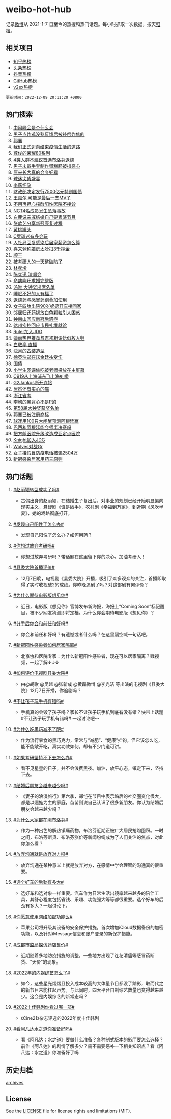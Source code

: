 # weibo-hot-hub

记录[微博](https://www.weibo.com)从 2021-1-7 日至今的热搜和热门话题。每小时抓取一次数据，按天[归档](archives)。

## 相关项目

- [知乎热榜](https://github.com/lonnyzhang423/zhihu-hot-hub)
- [头条热榜](https://github.com/lonnyzhang423/toutiao-hot-hub)
- [抖音热榜](https://github.com/lonnyzhang423/douyin-hot-hub)
- [GitHub热榜](https://github.com/lonnyzhang423/github-hot-hub)
- [v2ex热榜](https://github.com/lonnyzhang423/v2ex-hot-hub)


`更新时间：2022-12-09 20:11:20 +0800`

## 热门搜索

1. [中阿峰会是个什么会](https://m.weibo.cn/search?containerid=100103type%3D1%26t%3D10%26q%3D%23%E4%B8%AD%E9%98%BF%E5%B3%B0%E4%BC%9A%E6%98%AF%E4%B8%AA%E4%BB%80%E4%B9%88%E4%BC%9A%23&stream_entry_id=51&isnewpage=1&extparam=seat%3D1%26cate%3D10103%26filter_type%3Drealtimehot%26dgr%3D0%26c_type%3D51%26pos%3D0%26display_time%3D1670587879%26pre_seqid%3D1670587879464029170231&luicode=10000011&lfid=106003type%253D25%2526t%253D3%2526disable_hot%253D1%2526filter_type%253Drealtimehot)
1. [男子点炸鸡没熟反馈后被补偿炸焦的](https://m.weibo.cn/search?containerid=100103type%3D1%26t%3D10%26q%3D%23%E7%94%B7%E5%AD%90%E7%82%B9%E7%82%B8%E9%B8%A1%E6%B2%A1%E7%86%9F%E5%8F%8D%E9%A6%88%E5%90%8E%E8%A2%AB%E8%A1%A5%E5%81%BF%E7%82%B8%E7%84%A6%E7%9A%84%23&stream_entry_id=31&isnewpage=1&extparam=seat%3D1%26realpos%3D1%26flag%3D2%26c_type%3D31%26pos%3D0%26lcate%3D5001%26cate%3D5001%26filter_type%3Drealtimehot%26dgr%3D0%26q%3D%2523%25E7%2594%25B7%25E5%25AD%2590%25E7%2582%25B9%25E7%2582%25B8%25E9%25B8%25A1%25E6%25B2%25A1%25E7%2586%259F%25E5%258F%258D%25E9%25A6%2588%25E5%2590%258E%25E8%25A2%25AB%25E8%25A1%25A5%25E5%2581%25BF%25E7%2582%25B8%25E7%2584%25A6%25E7%259A%2584%2523%26band_rank%3D1%26display_time%3D1670587879%26pre_seqid%3D1670587879464029170231&luicode=10000011&lfid=106003type%253D25%2526t%253D3%2526disable_hot%253D1%2526filter_type%253Drealtimehot)
1. [郭襄](https://m.weibo.cn/search?containerid=100103type%3D1%26t%3D10%26q%3D%E9%83%AD%E8%A5%84&stream_entry_id=31&isnewpage=1&extparam=seat%3D1%26realpos%3D2%26flag%3D16%26c_type%3D31%26pos%3D1%26lcate%3D5001%26cate%3D5001%26filter_type%3Drealtimehot%26dgr%3D0%26q%3D%25E9%2583%25AD%25E8%25A5%2584%26band_rank%3D2%26display_time%3D1670587879%26pre_seqid%3D1670587879464029170231&luicode=10000011&lfid=106003type%253D25%2526t%253D3%2526disable_hot%253D1%2526filter_type%253Drealtimehot)
1. [我们正式迈向结束疫情生活的道路](https://m.weibo.cn/search?containerid=100103type%3D1%26t%3D10%26q%3D%23%E6%88%91%E4%BB%AC%E6%AD%A3%E5%BC%8F%E8%BF%88%E5%90%91%E7%BB%93%E6%9D%9F%E7%96%AB%E6%83%85%E7%94%9F%E6%B4%BB%E7%9A%84%E9%81%93%E8%B7%AF%23&stream_entry_id=31&isnewpage=1&extparam=seat%3D1%26realpos%3D3%26flag%3D16%26c_type%3D31%26pos%3D2%26lcate%3D5001%26cate%3D5001%26filter_type%3Drealtimehot%26dgr%3D0%26q%3D%2523%25E6%2588%2591%25E4%25BB%25AC%25E6%25AD%25A3%25E5%25BC%258F%25E8%25BF%2588%25E5%2590%2591%25E7%25BB%2593%25E6%259D%259F%25E7%2596%25AB%25E6%2583%2585%25E7%2594%259F%25E6%25B4%25BB%25E7%259A%2584%25E9%2581%2593%25E8%25B7%25AF%2523%26band_rank%3D3%26display_time%3D1670587879%26pre_seqid%3D1670587879464029170231&luicode=10000011&lfid=106003type%253D25%2526t%253D3%2526disable_hot%253D1%2526filter_type%253Drealtimehot)
1. [龚俊的荣耀80系列](https://m.weibo.cn/search?containerid=100103type%3D1%26t%3D10%26q%3D%23%E9%BE%9A%E4%BF%8A%E7%9A%84%E8%8D%A3%E8%80%8080%E7%B3%BB%E5%88%97%23&stream_entry_id=31&isnewpage=1&extparam=seat%3D1%26lcate%3D5001%26c_type%3D31%26pos%3D3%26topic_ad%3D1%26cate%3D5001%26filter_type%3Drealtimehot%26dgr%3D0%26q%3D%2523%25E9%25BE%259A%25E4%25BF%258A%25E7%259A%2584%25E8%258D%25A3%25E8%2580%258080%25E7%25B3%25BB%25E5%2588%2597%2523%26band_rank%3D4%26adid%3D174497%26display_time%3D1670587879%26pre_seqid%3D1670587879464029170231&luicode=10000011&lfid=106003type%253D25%2526t%253D3%2526disable_hot%253D1%2526filter_type%253Drealtimehot)
1. [4类人群不建议首选布洛芬退烧](https://m.weibo.cn/search?containerid=100103type%3D1%26t%3D10%26q%3D%234%E7%B1%BB%E4%BA%BA%E7%BE%A4%E4%B8%8D%E5%BB%BA%E8%AE%AE%E9%A6%96%E9%80%89%E5%B8%83%E6%B4%9B%E8%8A%AC%E9%80%80%E7%83%A7%23&stream_entry_id=31&isnewpage=1&extparam=seat%3D1%26realpos%3D4%26flag%3D0%26c_type%3D31%26pos%3D4%26lcate%3D5001%26cate%3D5001%26filter_type%3Drealtimehot%26dgr%3D0%26q%3D%25234%25E7%25B1%25BB%25E4%25BA%25BA%25E7%25BE%25A4%25E4%25B8%258D%25E5%25BB%25BA%25E8%25AE%25AE%25E9%25A6%2596%25E9%2580%2589%25E5%25B8%2583%25E6%25B4%259B%25E8%258A%25AC%25E9%2580%2580%25E7%2583%25A7%2523%26band_rank%3D4%26display_time%3D1670587879%26pre_seqid%3D1670587879464029170231&luicode=10000011&lfid=106003type%253D25%2526t%253D3%2526disable_hot%253D1%2526filter_type%253Drealtimehot)
1. [男子未戴手套制作蛋糕胚被指恶心](https://m.weibo.cn/search?containerid=100103type%3D1%26t%3D10%26q%3D%23%E7%94%B7%E5%AD%90%E6%9C%AA%E6%88%B4%E6%89%8B%E5%A5%97%E5%88%B6%E4%BD%9C%E8%9B%8B%E7%B3%95%E8%83%9A%E8%A2%AB%E6%8C%87%E6%81%B6%E5%BF%83%23&stream_entry_id=31&isnewpage=1&extparam=seat%3D1%26realpos%3D5%26flag%3D1%26c_type%3D31%26pos%3D5%26lcate%3D5001%26cate%3D5001%26filter_type%3Drealtimehot%26dgr%3D0%26q%3D%2523%25E7%2594%25B7%25E5%25AD%2590%25E6%259C%25AA%25E6%2588%25B4%25E6%2589%258B%25E5%25A5%2597%25E5%2588%25B6%25E4%25BD%259C%25E8%259B%258B%25E7%25B3%2595%25E8%2583%259A%25E8%25A2%25AB%25E6%258C%2587%25E6%2581%25B6%25E5%25BF%2583%2523%26band_rank%3D5%26display_time%3D1670587879%26pre_seqid%3D1670587879464029170231&luicode=10000011&lfid=106003type%253D25%2526t%253D3%2526disable_hot%253D1%2526filter_type%253Drealtimehot)
1. [原来长大真的会变好看](https://m.weibo.cn/search?containerid=100103type%3D1%26t%3D10%26q%3D%23%E5%8E%9F%E6%9D%A5%E9%95%BF%E5%A4%A7%E7%9C%9F%E7%9A%84%E4%BC%9A%E5%8F%98%E5%A5%BD%E7%9C%8B%23&stream_entry_id=31&isnewpage=1&extparam=seat%3D1%26realpos%3D6%26flag%3D0%26c_type%3D31%26pos%3D6%26lcate%3D5001%26cate%3D5001%26filter_type%3Drealtimehot%26dgr%3D0%26q%3D%2523%25E5%258E%259F%25E6%259D%25A5%25E9%2595%25BF%25E5%25A4%25A7%25E7%259C%259F%25E7%259A%2584%25E4%25BC%259A%25E5%258F%2598%25E5%25A5%25BD%25E7%259C%258B%2523%26band_rank%3D6%26display_time%3D1670587879%26pre_seqid%3D1670587879464029170231&luicode=10000011&lfid=106003type%253D25%2526t%253D3%2526disable_hot%253D1%2526filter_type%253Drealtimehot)
1. [球迷尖货盛宴](https://m.weibo.cn/search?containerid=100103type%3D1%26t%3D10%26q%3D%23%E7%90%83%E8%BF%B7%E5%B0%96%E8%B4%A7%E7%9B%9B%E5%AE%B4%23&stream_entry_id=31&isnewpage=1&extparam=seat%3D1%26c_type%3D31%26pos%3D7%26lcate%3D5001%26cate%3D5001%26filter_type%3Drealtimehot%26dgr%3D0%26q%3D%2523%25E7%2590%2583%25E8%25BF%25B7%25E5%25B0%2596%25E8%25B4%25A7%25E7%259B%259B%25E5%25AE%25B4%2523%26band_rank%3D7%26adid%3D174170%26display_time%3D1670587879%26pre_seqid%3D1670587879464029170231&luicode=10000011&lfid=106003type%253D25%2526t%253D3%2526disable_hot%253D1%2526filter_type%253Drealtimehot)
1. [李薇怀孕](https://m.weibo.cn/search?containerid=100103type%3D1%26t%3D10%26q%3D%23%E6%9D%8E%E8%96%87%E6%80%80%E5%AD%95%23&stream_entry_id=31&isnewpage=1&extparam=seat%3D1%26realpos%3D7%26flag%3D2%26c_type%3D31%26pos%3D8%26lcate%3D5001%26cate%3D5001%26filter_type%3Drealtimehot%26dgr%3D0%26q%3D%2523%25E6%259D%258E%25E8%2596%2587%25E6%2580%2580%25E5%25AD%2595%2523%26band_rank%3D7%26display_time%3D1670587879%26pre_seqid%3D1670587879464029170231&luicode=10000011&lfid=106003type%253D25%2526t%253D3%2526disable_hot%253D1%2526filter_type%253Drealtimehot)
1. [财政部决定发行7500亿元特别国债](https://m.weibo.cn/search?containerid=100103type%3D1%26t%3D10%26q%3D%23%E8%B4%A2%E6%94%BF%E9%83%A8%E5%86%B3%E5%AE%9A%E5%8F%91%E8%A1%8C7500%E4%BA%BF%E5%85%83%E7%89%B9%E5%88%AB%E5%9B%BD%E5%80%BA%23&stream_entry_id=31&isnewpage=1&extparam=seat%3D1%26realpos%3D8%26flag%3D1%26c_type%3D31%26pos%3D9%26lcate%3D5001%26cate%3D5001%26filter_type%3Drealtimehot%26dgr%3D0%26q%3D%2523%25E8%25B4%25A2%25E6%2594%25BF%25E9%2583%25A8%25E5%2586%25B3%25E5%25AE%259A%25E5%258F%2591%25E8%25A1%258C7500%25E4%25BA%25BF%25E5%2585%2583%25E7%2589%25B9%25E5%2588%25AB%25E5%259B%25BD%25E5%2580%25BA%2523%26band_rank%3D8%26display_time%3D1670587879%26pre_seqid%3D1670587879464029170231&luicode=10000011&lfid=106003type%253D25%2526t%253D3%2526disable_hot%253D1%2526filter_type%253Drealtimehot)
1. [王嘉尔 可能是最后一支MV了](https://m.weibo.cn/search?containerid=100103type%3D1%26t%3D10%26q%3D%E7%8E%8B%E5%98%89%E5%B0%94+%E5%8F%AF%E8%83%BD%E6%98%AF%E6%9C%80%E5%90%8E%E4%B8%80%E6%94%AFMV%E4%BA%86&stream_entry_id=31&isnewpage=1&extparam=seat%3D1%26realpos%3D9%26flag%3D1%26c_type%3D31%26pos%3D10%26lcate%3D5001%26cate%3D5001%26filter_type%3Drealtimehot%26dgr%3D0%26q%3D%25E7%258E%258B%25E5%2598%2589%25E5%25B0%2594%2520%25E5%258F%25AF%25E8%2583%25BD%25E6%2598%25AF%25E6%259C%2580%25E5%2590%258E%25E4%25B8%2580%25E6%2594%25AFMV%25E4%25BA%2586%26band_rank%3D9%26display_time%3D1670587879%26pre_seqid%3D1670587879464029170231&luicode=10000011&lfid=106003type%253D25%2526t%253D3%2526disable_hot%253D1%2526filter_type%253Drealtimehot)
1. [不用再担心核酸阳性医院不接诊](https://m.weibo.cn/search?containerid=100103type%3D1%26t%3D10%26q%3D%23%E4%B8%8D%E7%94%A8%E5%86%8D%E6%8B%85%E5%BF%83%E6%A0%B8%E9%85%B8%E9%98%B3%E6%80%A7%E5%8C%BB%E9%99%A2%E4%B8%8D%E6%8E%A5%E8%AF%8A%23&stream_entry_id=31&isnewpage=1&extparam=seat%3D1%26realpos%3D10%26flag%3D0%26c_type%3D31%26pos%3D11%26lcate%3D5001%26cate%3D5001%26filter_type%3Drealtimehot%26dgr%3D0%26q%3D%2523%25E4%25B8%258D%25E7%2594%25A8%25E5%2586%258D%25E6%258B%2585%25E5%25BF%2583%25E6%25A0%25B8%25E9%2585%25B8%25E9%2598%25B3%25E6%2580%25A7%25E5%258C%25BB%25E9%2599%25A2%25E4%25B8%258D%25E6%258E%25A5%25E8%25AF%258A%2523%26band_rank%3D10%26display_time%3D1670587879%26pre_seqid%3D1670587879464029170231&luicode=10000011&lfid=106003type%253D25%2526t%253D3%2526disable_hot%253D1%2526filter_type%253Drealtimehot)
1. [NCT4名成员发生坠落事故](https://m.weibo.cn/search?containerid=100103type%3D1%26t%3D10%26q%3D%23NCT4%E5%90%8D%E6%88%90%E5%91%98%E5%8F%91%E7%94%9F%E5%9D%A0%E8%90%BD%E4%BA%8B%E6%95%85%23&stream_entry_id=31&isnewpage=1&extparam=seat%3D1%26realpos%3D11%26flag%3D1%26c_type%3D31%26pos%3D12%26lcate%3D5001%26cate%3D5001%26filter_type%3Drealtimehot%26dgr%3D0%26q%3D%2523NCT4%25E5%2590%258D%25E6%2588%2590%25E5%2591%2598%25E5%258F%2591%25E7%2594%259F%25E5%259D%25A0%25E8%2590%25BD%25E4%25BA%258B%25E6%2595%2585%2523%26band_rank%3D11%26display_time%3D1670587879%26pre_seqid%3D1670587879464029170231&luicode=10000011&lfid=106003type%253D25%2526t%253D3%2526disable_hot%253D1%2526filter_type%253Drealtimehot)
1. [白鹿说亲戚结婚自己要表演节目](https://m.weibo.cn/search?containerid=100103type%3D1%26t%3D10%26q%3D%23%E7%99%BD%E9%B9%BF%E8%AF%B4%E4%BA%B2%E6%88%9A%E7%BB%93%E5%A9%9A%E8%87%AA%E5%B7%B1%E8%A6%81%E8%A1%A8%E6%BC%94%E8%8A%82%E7%9B%AE%23&stream_entry_id=31&isnewpage=1&extparam=seat%3D1%26realpos%3D12%26flag%3D1%26c_type%3D31%26pos%3D13%26lcate%3D5001%26cate%3D5001%26filter_type%3Drealtimehot%26dgr%3D0%26q%3D%2523%25E7%2599%25BD%25E9%25B9%25BF%25E8%25AF%25B4%25E4%25BA%25B2%25E6%2588%259A%25E7%25BB%2593%25E5%25A9%259A%25E8%2587%25AA%25E5%25B7%25B1%25E8%25A6%2581%25E8%25A1%25A8%25E6%25BC%2594%25E8%258A%2582%25E7%259B%25AE%2523%26band_rank%3D12%26display_time%3D1670587879%26pre_seqid%3D1670587879464029170231&luicode=10000011&lfid=106003type%253D25%2526t%253D3%2526disable_hot%253D1%2526filter_type%253Drealtimehot)
1. [张歆艺分享新冠康复过程](https://m.weibo.cn/search?containerid=100103type%3D1%26t%3D10%26q%3D%23%E5%BC%A0%E6%AD%86%E8%89%BA%E5%88%86%E4%BA%AB%E6%96%B0%E5%86%A0%E5%BA%B7%E5%A4%8D%E8%BF%87%E7%A8%8B%23&stream_entry_id=31&isnewpage=1&extparam=seat%3D1%26realpos%3D13%26flag%3D2%26c_type%3D31%26pos%3D14%26lcate%3D5001%26cate%3D5001%26filter_type%3Drealtimehot%26dgr%3D0%26q%3D%2523%25E5%25BC%25A0%25E6%25AD%2586%25E8%2589%25BA%25E5%2588%2586%25E4%25BA%25AB%25E6%2596%25B0%25E5%2586%25A0%25E5%25BA%25B7%25E5%25A4%258D%25E8%25BF%2587%25E7%25A8%258B%2523%26band_rank%3D13%26display_time%3D1670587879%26pre_seqid%3D1670587879464029170231&luicode=10000011&lfid=106003type%253D25%2526t%253D3%2526disable_hot%253D1%2526filter_type%253Drealtimehot)
1. [黄桃罐头](https://m.weibo.cn/search?containerid=100103type%3D1%26t%3D10%26q%3D%23%E9%BB%84%E6%A1%83%E7%BD%90%E5%A4%B4%23&stream_entry_id=31&isnewpage=1&extparam=seat%3D1%26realpos%3D14%26flag%3D0%26c_type%3D31%26pos%3D15%26lcate%3D5001%26cate%3D5001%26filter_type%3Drealtimehot%26dgr%3D0%26q%3D%2523%25E9%25BB%2584%25E6%25A1%2583%25E7%25BD%2590%25E5%25A4%25B4%2523%26band_rank%3D14%26display_time%3D1670587879%26pre_seqid%3D1670587879464029170231&luicode=10000011&lfid=106003type%253D25%2526t%253D3%2526disable_hot%253D1%2526filter_type%253Drealtimehot)
1. [C罗球迷有多会玩](https://m.weibo.cn/search?containerid=100103type%3D1%26t%3D10%26q%3D%23C%E7%BD%97%E7%90%83%E8%BF%B7%E6%9C%89%E5%A4%9A%E4%BC%9A%E7%8E%A9%23&stream_entry_id=31&isnewpage=1&extparam=seat%3D1%26realpos%3D15%26flag%3D0%26c_type%3D31%26pos%3D16%26lcate%3D5001%26cate%3D5001%26filter_type%3Drealtimehot%26dgr%3D0%26q%3D%2523C%25E7%25BD%2597%25E7%2590%2583%25E8%25BF%25B7%25E6%259C%2589%25E5%25A4%259A%25E4%25BC%259A%25E7%258E%25A9%2523%26band_rank%3D15%26adid%3D174649%26display_time%3D1670587879%26pre_seqid%3D1670587879464029170231&luicode=10000011&lfid=106003type%253D25%2526t%253D3%2526disable_hot%253D1%2526filter_type%253Drealtimehot)
1. [人社局回复感染后居家薪资怎么算](https://m.weibo.cn/search?containerid=100103type%3D1%26t%3D10%26q%3D%23%E4%BA%BA%E7%A4%BE%E5%B1%80%E5%9B%9E%E5%A4%8D%E6%84%9F%E6%9F%93%E5%90%8E%E5%B1%85%E5%AE%B6%E8%96%AA%E8%B5%84%E6%80%8E%E4%B9%88%E7%AE%97%23&stream_entry_id=31&isnewpage=1&extparam=seat%3D1%26realpos%3D16%26flag%3D2%26c_type%3D31%26pos%3D17%26lcate%3D5001%26cate%3D5001%26filter_type%3Drealtimehot%26dgr%3D0%26q%3D%2523%25E4%25BA%25BA%25E7%25A4%25BE%25E5%25B1%2580%25E5%259B%259E%25E5%25A4%258D%25E6%2584%259F%25E6%259F%2593%25E5%2590%258E%25E5%25B1%2585%25E5%25AE%25B6%25E8%2596%25AA%25E8%25B5%2584%25E6%2580%258E%25E4%25B9%2588%25E7%25AE%2597%2523%26band_rank%3D16%26display_time%3D1670587879%26pre_seqid%3D1670587879464029170231&luicode=10000011&lfid=106003type%253D25%2526t%253D3%2526disable_hot%253D1%2526filter_type%253Drealtimehot)
1. [喜来登称婚房太吵扣3千押金](https://m.weibo.cn/search?containerid=100103type%3D1%26t%3D10%26q%3D%23%E5%96%9C%E6%9D%A5%E7%99%BB%E7%A7%B0%E5%A9%9A%E6%88%BF%E5%A4%AA%E5%90%B5%E6%89%A33%E5%8D%83%E6%8A%BC%E9%87%91%23&stream_entry_id=31&isnewpage=1&extparam=seat%3D1%26realpos%3D17%26flag%3D0%26c_type%3D31%26pos%3D18%26lcate%3D5001%26cate%3D5001%26filter_type%3Drealtimehot%26dgr%3D0%26q%3D%2523%25E5%2596%259C%25E6%259D%25A5%25E7%2599%25BB%25E7%25A7%25B0%25E5%25A9%259A%25E6%2588%25BF%25E5%25A4%25AA%25E5%2590%25B5%25E6%2589%25A33%25E5%258D%2583%25E6%258A%25BC%25E9%2587%2591%2523%26band_rank%3D17%26display_time%3D1670587879%26pre_seqid%3D1670587879464029170231&luicode=10000011&lfid=106003type%253D25%2526t%253D3%2526disable_hot%253D1%2526filter_type%253Drealtimehot)
1. [顺丰](https://m.weibo.cn/search?containerid=100103type%3D1%26t%3D10%26q%3D%E9%A1%BA%E4%B8%B0&stream_entry_id=31&isnewpage=1&extparam=seat%3D1%26realpos%3D18%26flag%3D2%26c_type%3D31%26pos%3D19%26lcate%3D5001%26cate%3D5001%26filter_type%3Drealtimehot%26dgr%3D0%26q%3D%25E9%25A1%25BA%25E4%25B8%25B0%26band_rank%3D18%26display_time%3D1670587879%26pre_seqid%3D1670587879464029170231&luicode=10000011&lfid=106003type%253D25%2526t%253D3%2526disable_hot%253D1%2526filter_type%253Drealtimehot)
1. [被考研人的一天整破防了](https://m.weibo.cn/search?containerid=100103type%3D1%26t%3D10%26q%3D%23%E8%A2%AB%E8%80%83%E7%A0%94%E4%BA%BA%E7%9A%84%E4%B8%80%E5%A4%A9%E6%95%B4%E7%A0%B4%E9%98%B2%E4%BA%86%23&stream_entry_id=31&isnewpage=1&extparam=seat%3D1%26realpos%3D19%26flag%3D0%26c_type%3D31%26pos%3D20%26lcate%3D5001%26cate%3D5001%26filter_type%3Drealtimehot%26dgr%3D0%26q%3D%2523%25E8%25A2%25AB%25E8%2580%2583%25E7%25A0%2594%25E4%25BA%25BA%25E7%259A%2584%25E4%25B8%2580%25E5%25A4%25A9%25E6%2595%25B4%25E7%25A0%25B4%25E9%2598%25B2%25E4%25BA%2586%2523%26band_rank%3D19%26display_time%3D1670587879%26pre_seqid%3D1670587879464029170231&luicode=10000011&lfid=106003type%253D25%2526t%253D3%2526disable_hot%253D1%2526filter_type%253Drealtimehot)
1. [林孝埈](https://m.weibo.cn/search?containerid=100103type%3D1%26t%3D10%26q%3D%E6%9E%97%E5%AD%9D%E5%9F%88&stream_entry_id=31&isnewpage=1&extparam=seat%3D1%26realpos%3D20%26flag%3D0%26c_type%3D31%26pos%3D21%26lcate%3D5001%26cate%3D5001%26filter_type%3Drealtimehot%26dgr%3D0%26q%3D%25E6%259E%2597%25E5%25AD%259D%25E5%259F%2588%26band_rank%3D20%26display_time%3D1670587879%26pre_seqid%3D1670587879464029170231&luicode=10000011&lfid=106003type%253D25%2526t%253D3%2526disable_hot%253D1%2526filter_type%253Drealtimehot)
1. [陈奕迅 演唱会](https://m.weibo.cn/search?containerid=100103type%3D1%26t%3D10%26q%3D%E9%99%88%E5%A5%95%E8%BF%85+%E6%BC%94%E5%94%B1%E4%BC%9A&stream_entry_id=31&isnewpage=1&extparam=seat%3D1%26realpos%3D21%26flag%3D1%26c_type%3D31%26pos%3D22%26lcate%3D5001%26cate%3D5001%26filter_type%3Drealtimehot%26dgr%3D0%26q%3D%25E9%2599%2588%25E5%25A5%2595%25E8%25BF%2585%2520%25E6%25BC%2594%25E5%2594%25B1%25E4%25BC%259A%26band_rank%3D21%26display_time%3D1670587879%26pre_seqid%3D1670587879464029170231&luicode=10000011&lfid=106003type%253D25%2526t%253D3%2526disable_hot%253D1%2526filter_type%253Drealtimehot)
1. [命韵峋环求婚完整版](https://m.weibo.cn/search?containerid=100103type%3D1%26t%3D10%26q%3D%23%E5%91%BD%E9%9F%B5%E5%B3%8B%E7%8E%AF%E6%B1%82%E5%A9%9A%E5%AE%8C%E6%95%B4%E7%89%88%23&stream_entry_id=31&isnewpage=1&extparam=seat%3D1%26realpos%3D22%26flag%3D1%26c_type%3D31%26pos%3D23%26lcate%3D5001%26cate%3D5001%26filter_type%3Drealtimehot%26dgr%3D0%26q%3D%2523%25E5%2591%25BD%25E9%259F%25B5%25E5%25B3%258B%25E7%258E%25AF%25E6%25B1%2582%25E5%25A9%259A%25E5%25AE%258C%25E6%2595%25B4%25E7%2589%2588%2523%26band_rank%3D22%26display_time%3D1670587879%26pre_seqid%3D1670587879464029170231&luicode=10000011&lfid=106003type%253D25%2526t%253D3%2526disable_hot%253D1%2526filter_type%253Drealtimehot)
1. [汤唯 大钟奖出席名单](https://m.weibo.cn/search?containerid=100103type%3D1%26t%3D10%26q%3D%E6%B1%A4%E5%94%AF+%E5%A4%A7%E9%92%9F%E5%A5%96%E5%87%BA%E5%B8%AD%E5%90%8D%E5%8D%95&stream_entry_id=31&isnewpage=1&extparam=seat%3D1%26realpos%3D23%26flag%3D0%26c_type%3D31%26pos%3D24%26lcate%3D5001%26cate%3D5001%26filter_type%3Drealtimehot%26dgr%3D0%26q%3D%25E6%25B1%25A4%25E5%2594%25AF%2520%25E5%25A4%25A7%25E9%2592%259F%25E5%25A5%2596%25E5%2587%25BA%25E5%25B8%25AD%25E5%2590%258D%25E5%258D%2595%26band_rank%3D23%26display_time%3D1670587879%26pre_seqid%3D1670587879464029170231&luicode=10000011&lfid=106003type%253D25%2526t%253D3%2526disable_hot%253D1%2526filter_type%253Drealtimehot)
1. [睡眠不好的人有福了](https://m.weibo.cn/search?containerid=100103type%3D1%26t%3D10%26q%3D%23%E7%9D%A1%E7%9C%A0%E4%B8%8D%E5%A5%BD%E7%9A%84%E4%BA%BA%E6%9C%89%E7%A6%8F%E4%BA%86%23&stream_entry_id=31&isnewpage=1&extparam=seat%3D1%26realpos%3D24%26flag%3D0%26c_type%3D31%26pos%3D25%26lcate%3D5001%26cate%3D5001%26filter_type%3Drealtimehot%26dgr%3D0%26q%3D%2523%25E7%259D%25A1%25E7%259C%25A0%25E4%25B8%258D%25E5%25A5%25BD%25E7%259A%2584%25E4%25BA%25BA%25E6%259C%2589%25E7%25A6%258F%25E4%25BA%2586%2523%26band_rank%3D24%26display_time%3D1670587879%26pre_seqid%3D1670587879464029170231&luicode=10000011&lfid=106003type%253D25%2526t%253D3%2526disable_hot%253D1%2526filter_type%253Drealtimehot)
1. [退烧药与感冒药别叠加使用](https://m.weibo.cn/search?containerid=100103type%3D1%26t%3D10%26q%3D%23%E9%80%80%E7%83%A7%E8%8D%AF%E4%B8%8E%E6%84%9F%E5%86%92%E8%8D%AF%E5%88%AB%E5%8F%A0%E5%8A%A0%E4%BD%BF%E7%94%A8%23&stream_entry_id=31&isnewpage=1&extparam=seat%3D1%26realpos%3D25%26flag%3D1%26c_type%3D31%26pos%3D26%26lcate%3D5001%26cate%3D5001%26filter_type%3Drealtimehot%26dgr%3D0%26q%3D%2523%25E9%2580%2580%25E7%2583%25A7%25E8%258D%25AF%25E4%25B8%258E%25E6%2584%259F%25E5%2586%2592%25E8%258D%25AF%25E5%2588%25AB%25E5%258F%25A0%25E5%258A%25A0%25E4%25BD%25BF%25E7%2594%25A8%2523%26band_rank%3D25%26display_time%3D1670587879%26pre_seqid%3D1670587879464029170231&luicode=10000011&lfid=106003type%253D25%2526t%253D3%2526disable_hot%253D1%2526filter_type%253Drealtimehot)
1. [女子四胎出院90岁奶奶开车接回家](https://m.weibo.cn/search?containerid=100103type%3D1%26t%3D10%26q%3D%23%E5%A5%B3%E5%AD%90%E5%9B%9B%E8%83%8E%E5%87%BA%E9%99%A290%E5%B2%81%E5%A5%B6%E5%A5%B6%E5%BC%80%E8%BD%A6%E6%8E%A5%E5%9B%9E%E5%AE%B6%23&stream_entry_id=31&isnewpage=1&extparam=seat%3D1%26realpos%3D26%26flag%3D0%26c_type%3D31%26pos%3D27%26lcate%3D5001%26cate%3D5001%26filter_type%3Drealtimehot%26dgr%3D0%26q%3D%2523%25E5%25A5%25B3%25E5%25AD%2590%25E5%259B%259B%25E8%2583%258E%25E5%2587%25BA%25E9%2599%25A290%25E5%25B2%2581%25E5%25A5%25B6%25E5%25A5%25B6%25E5%25BC%2580%25E8%25BD%25A6%25E6%258E%25A5%25E5%259B%259E%25E5%25AE%25B6%2523%26band_rank%3D26%26display_time%3D1670587879%26pre_seqid%3D1670587879464029170231&luicode=10000011&lfid=106003type%253D25%2526t%253D3%2526disable_hot%253D1%2526filter_type%253Drealtimehot)
1. [邻居归还药锅放白色颗粒引人困惑](https://m.weibo.cn/search?containerid=100103type%3D1%26t%3D10%26q%3D%23%E9%82%BB%E5%B1%85%E5%BD%92%E8%BF%98%E8%8D%AF%E9%94%85%E6%94%BE%E7%99%BD%E8%89%B2%E9%A2%97%E7%B2%92%E5%BC%95%E4%BA%BA%E5%9B%B0%E6%83%91%23&stream_entry_id=31&isnewpage=1&extparam=seat%3D1%26realpos%3D27%26flag%3D0%26c_type%3D31%26pos%3D28%26lcate%3D5001%26cate%3D5001%26filter_type%3Drealtimehot%26dgr%3D0%26q%3D%2523%25E9%2582%25BB%25E5%25B1%2585%25E5%25BD%2592%25E8%25BF%2598%25E8%258D%25AF%25E9%2594%2585%25E6%2594%25BE%25E7%2599%25BD%25E8%2589%25B2%25E9%25A2%2597%25E7%25B2%2592%25E5%25BC%2595%25E4%25BA%25BA%25E5%259B%25B0%25E6%2583%2591%2523%26band_rank%3D27%26display_time%3D1670587879%26pre_seqid%3D1670587879464029170231&luicode=10000011&lfid=106003type%253D25%2526t%253D3%2526disable_hot%253D1%2526filter_type%253Drealtimehot)
1. [钟南山回应新冠后遗症](https://m.weibo.cn/search?containerid=100103type%3D1%26t%3D10%26q%3D%23%E9%92%9F%E5%8D%97%E5%B1%B1%E5%9B%9E%E5%BA%94%E6%96%B0%E5%86%A0%E5%90%8E%E9%81%97%E7%97%87%23&stream_entry_id=31&isnewpage=1&extparam=seat%3D1%26realpos%3D28%26flag%3D0%26c_type%3D31%26pos%3D29%26lcate%3D5001%26cate%3D5001%26filter_type%3Drealtimehot%26dgr%3D0%26q%3D%2523%25E9%2592%259F%25E5%258D%2597%25E5%25B1%25B1%25E5%259B%259E%25E5%25BA%2594%25E6%2596%25B0%25E5%2586%25A0%25E5%2590%258E%25E9%2581%2597%25E7%2597%2587%2523%26band_rank%3D28%26display_time%3D1670587879%26pre_seqid%3D1670587879464029170231&luicode=10000011&lfid=106003type%253D25%2526t%253D3%2526disable_hot%253D1%2526filter_type%253Drealtimehot)
1. [达州疾控回应市民扎堆就诊](https://m.weibo.cn/search?containerid=100103type%3D1%26t%3D10%26q%3D%23%E8%BE%BE%E5%B7%9E%E7%96%BE%E6%8E%A7%E5%9B%9E%E5%BA%94%E5%B8%82%E6%B0%91%E6%89%8E%E5%A0%86%E5%B0%B1%E8%AF%8A%23&stream_entry_id=31&isnewpage=1&extparam=seat%3D1%26realpos%3D29%26flag%3D0%26c_type%3D31%26pos%3D30%26lcate%3D5001%26cate%3D5001%26filter_type%3Drealtimehot%26dgr%3D0%26q%3D%2523%25E8%25BE%25BE%25E5%25B7%259E%25E7%2596%25BE%25E6%258E%25A7%25E5%259B%259E%25E5%25BA%2594%25E5%25B8%2582%25E6%25B0%2591%25E6%2589%258E%25E5%25A0%2586%25E5%25B0%25B1%25E8%25AF%258A%2523%26band_rank%3D29%26display_time%3D1670587879%26pre_seqid%3D1670587879464029170231&luicode=10000011&lfid=106003type%253D25%2526t%253D3%2526disable_hot%253D1%2526filter_type%253Drealtimehot)
1. [Ruler加入JDG](https://m.weibo.cn/search?containerid=100103type%3D1%26t%3D10%26q%3D%23Ruler%E5%8A%A0%E5%85%A5JDG%23&stream_entry_id=31&isnewpage=1&extparam=seat%3D1%26realpos%3D30%26flag%3D0%26c_type%3D31%26pos%3D31%26lcate%3D5001%26cate%3D5001%26filter_type%3Drealtimehot%26dgr%3D0%26q%3D%2523Ruler%25E5%258A%25A0%25E5%2585%25A5JDG%2523%26band_rank%3D30%26display_time%3D1670587879%26pre_seqid%3D1670587879464029170231&luicode=10000011&lfid=106003type%253D25%2526t%253D3%2526disable_hot%253D1%2526filter_type%253Drealtimehot)
1. [迪丽热巴推荐与君初相识恰似故人归](https://m.weibo.cn/search?containerid=100103type%3D1%26t%3D10%26q%3D%23%E8%BF%AA%E4%B8%BD%E7%83%AD%E5%B7%B4%E6%8E%A8%E8%8D%90%E4%B8%8E%E5%90%9B%E5%88%9D%E7%9B%B8%E8%AF%86%E6%81%B0%E4%BC%BC%E6%95%85%E4%BA%BA%E5%BD%92%23&stream_entry_id=31&isnewpage=1&extparam=seat%3D1%26realpos%3D31%26flag%3D1%26c_type%3D31%26pos%3D32%26lcate%3D5001%26cate%3D5001%26filter_type%3Drealtimehot%26dgr%3D0%26q%3D%2523%25E8%25BF%25AA%25E4%25B8%25BD%25E7%2583%25AD%25E5%25B7%25B4%25E6%258E%25A8%25E8%258D%2590%25E4%25B8%258E%25E5%2590%259B%25E5%2588%259D%25E7%259B%25B8%25E8%25AF%2586%25E6%2581%25B0%25E4%25BC%25BC%25E6%2595%2585%25E4%25BA%25BA%25E5%25BD%2592%2523%26band_rank%3D31%26display_time%3D1670587879%26pre_seqid%3D1670587879464029170231&luicode=10000011&lfid=106003type%253D25%2526t%253D3%2526disable_hot%253D1%2526filter_type%253Drealtimehot)
1. [白敬亭 直播](https://m.weibo.cn/search?containerid=100103type%3D1%26t%3D10%26q%3D%E7%99%BD%E6%95%AC%E4%BA%AD+%E7%9B%B4%E6%92%AD&stream_entry_id=31&isnewpage=1&extparam=seat%3D1%26realpos%3D32%26flag%3D0%26c_type%3D31%26pos%3D33%26lcate%3D5001%26cate%3D5001%26filter_type%3Drealtimehot%26dgr%3D0%26q%3D%25E7%2599%25BD%25E6%2595%25AC%25E4%25BA%25AD%2520%25E7%259B%25B4%25E6%2592%25AD%26band_rank%3D32%26display_time%3D1670587879%26pre_seqid%3D1670587879464029170231&luicode=10000011&lfid=106003type%253D25%2526t%253D3%2526disable_hot%253D1%2526filter_type%253Drealtimehot)
1. [沈月的古装造型](https://m.weibo.cn/search?containerid=100103type%3D1%26t%3D10%26q%3D%23%E6%B2%88%E6%9C%88%E7%9A%84%E5%8F%A4%E8%A3%85%E9%80%A0%E5%9E%8B%23&stream_entry_id=31&isnewpage=1&extparam=seat%3D1%26realpos%3D33%26flag%3D0%26c_type%3D31%26pos%3D34%26lcate%3D5001%26cate%3D5001%26filter_type%3Drealtimehot%26dgr%3D0%26q%3D%2523%25E6%25B2%2588%25E6%259C%2588%25E7%259A%2584%25E5%258F%25A4%25E8%25A3%2585%25E9%2580%25A0%25E5%259E%258B%2523%26band_rank%3D33%26display_time%3D1670587879%26pre_seqid%3D1670587879464029170231&luicode=10000011&lfid=106003type%253D25%2526t%253D3%2526disable_hot%253D1%2526filter_type%253Drealtimehot)
1. [徐英浩郑在玹金廷祐受伤](https://m.weibo.cn/search?containerid=100103type%3D1%26t%3D10%26q%3D%23%E5%BE%90%E8%8B%B1%E6%B5%A9%E9%83%91%E5%9C%A8%E7%8E%B9%E9%87%91%E5%BB%B7%E7%A5%90%E5%8F%97%E4%BC%A4%23&stream_entry_id=31&isnewpage=1&extparam=seat%3D1%26realpos%3D34%26flag%3D1%26c_type%3D31%26pos%3D35%26lcate%3D5001%26cate%3D5001%26filter_type%3Drealtimehot%26dgr%3D0%26q%3D%2523%25E5%25BE%2590%25E8%258B%25B1%25E6%25B5%25A9%25E9%2583%2591%25E5%259C%25A8%25E7%258E%25B9%25E9%2587%2591%25E5%25BB%25B7%25E7%25A5%2590%25E5%258F%2597%25E4%25BC%25A4%2523%26band_rank%3D34%26display_time%3D1670587879%26pre_seqid%3D1670587879464029170231&luicode=10000011&lfid=106003type%253D25%2526t%253D3%2526disable_hot%253D1%2526filter_type%253Drealtimehot)
1. [国债](https://m.weibo.cn/search?containerid=100103type%3D1%26t%3D10%26q%3D%E5%9B%BD%E5%80%BA&stream_entry_id=31&isnewpage=1&extparam=seat%3D1%26realpos%3D35%26flag%3D1%26c_type%3D31%26pos%3D36%26lcate%3D5001%26cate%3D5001%26filter_type%3Drealtimehot%26dgr%3D0%26q%3D%25E5%259B%25BD%25E5%2580%25BA%26band_rank%3D35%26display_time%3D1670587879%26pre_seqid%3D1670587879464029170231&luicode=10000011&lfid=106003type%253D25%2526t%253D3%2526disable_hot%253D1%2526filter_type%253Drealtimehot)
1. [小学生网课偷吃被老师投放在主屏幕](https://m.weibo.cn/search?containerid=100103type%3D1%26t%3D10%26q%3D%23%E5%B0%8F%E5%AD%A6%E7%94%9F%E7%BD%91%E8%AF%BE%E5%81%B7%E5%90%83%E8%A2%AB%E8%80%81%E5%B8%88%E6%8A%95%E6%94%BE%E5%9C%A8%E4%B8%BB%E5%B1%8F%E5%B9%95%23&stream_entry_id=31&isnewpage=1&extparam=seat%3D1%26realpos%3D36%26flag%3D0%26c_type%3D31%26pos%3D37%26lcate%3D5001%26cate%3D5001%26filter_type%3Drealtimehot%26dgr%3D0%26q%3D%2523%25E5%25B0%258F%25E5%25AD%25A6%25E7%2594%259F%25E7%25BD%2591%25E8%25AF%25BE%25E5%2581%25B7%25E5%2590%2583%25E8%25A2%25AB%25E8%2580%2581%25E5%25B8%2588%25E6%258A%2595%25E6%2594%25BE%25E5%259C%25A8%25E4%25B8%25BB%25E5%25B1%258F%25E5%25B9%2595%2523%26band_rank%3D36%26display_time%3D1670587879%26pre_seqid%3D1670587879464029170231&luicode=10000011&lfid=106003type%253D25%2526t%253D3%2526disable_hot%253D1%2526filter_type%253Drealtimehot)
1. [C919从上海浦东飞上海虹桥](https://m.weibo.cn/search?containerid=100103type%3D1%26t%3D10%26q%3D%23C919%E4%BB%8E%E4%B8%8A%E6%B5%B7%E6%B5%A6%E4%B8%9C%E9%A3%9E%E4%B8%8A%E6%B5%B7%E8%99%B9%E6%A1%A5%23&stream_entry_id=31&isnewpage=1&extparam=seat%3D1%26realpos%3D37%26flag%3D0%26c_type%3D31%26pos%3D38%26lcate%3D5001%26cate%3D5001%26filter_type%3Drealtimehot%26dgr%3D0%26q%3D%2523C919%25E4%25BB%258E%25E4%25B8%258A%25E6%25B5%25B7%25E6%25B5%25A6%25E4%25B8%259C%25E9%25A3%259E%25E4%25B8%258A%25E6%25B5%25B7%25E8%2599%25B9%25E6%25A1%25A5%2523%26band_rank%3D37%26display_time%3D1670587879%26pre_seqid%3D1670587879464029170231&luicode=10000011&lfid=106003type%253D25%2526t%253D3%2526disable_hot%253D1%2526filter_type%253Drealtimehot)
1. [G2Jankos断开连接](https://m.weibo.cn/search?containerid=100103type%3D1%26t%3D10%26q%3D%23G2Jankos%E6%96%AD%E5%BC%80%E8%BF%9E%E6%8E%A5%23&stream_entry_id=31&isnewpage=1&extparam=seat%3D1%26realpos%3D38%26flag%3D1%26c_type%3D31%26pos%3D39%26lcate%3D5001%26cate%3D5001%26filter_type%3Drealtimehot%26dgr%3D0%26q%3D%2523G2Jankos%25E6%2596%25AD%25E5%25BC%2580%25E8%25BF%259E%25E6%258E%25A5%2523%26band_rank%3D38%26display_time%3D1670587879%26pre_seqid%3D1670587879464029170231&luicode=10000011&lfid=106003type%253D25%2526t%253D3%2526disable_hot%253D1%2526filter_type%253Drealtimehot)
1. [居然还有实心的猫](https://m.weibo.cn/search?containerid=100103type%3D1%26t%3D10%26q%3D%23%E5%B1%85%E7%84%B6%E8%BF%98%E6%9C%89%E5%AE%9E%E5%BF%83%E7%9A%84%E7%8C%AB%23&stream_entry_id=31&isnewpage=1&extparam=seat%3D1%26realpos%3D39%26flag%3D0%26c_type%3D31%26pos%3D40%26lcate%3D5001%26cate%3D5001%26filter_type%3Drealtimehot%26dgr%3D0%26q%3D%2523%25E5%25B1%2585%25E7%2584%25B6%25E8%25BF%2598%25E6%259C%2589%25E5%25AE%259E%25E5%25BF%2583%25E7%259A%2584%25E7%258C%25AB%2523%26band_rank%3D39%26display_time%3D1670587879%26pre_seqid%3D1670587879464029170231&luicode=10000011&lfid=106003type%253D25%2526t%253D3%2526disable_hot%253D1%2526filter_type%253Drealtimehot)
1. [浙江省考](https://m.weibo.cn/search?containerid=100103type%3D1%26t%3D10%26q%3D%E6%B5%99%E6%B1%9F%E7%9C%81%E8%80%83&stream_entry_id=31&isnewpage=1&extparam=seat%3D1%26realpos%3D40%26flag%3D1%26c_type%3D31%26pos%3D41%26lcate%3D5001%26cate%3D5001%26filter_type%3Drealtimehot%26dgr%3D0%26q%3D%25E6%25B5%2599%25E6%25B1%259F%25E7%259C%2581%25E8%2580%2583%26band_rank%3D40%26display_time%3D1670587879%26pre_seqid%3D1670587879464029170231&luicode=10000011&lfid=106003type%253D25%2526t%253D3%2526disable_hot%253D1%2526filter_type%253Drealtimehot)
1. [李峋的黑背心不是P的](https://m.weibo.cn/search?containerid=100103type%3D1%26t%3D10%26q%3D%23%E6%9D%8E%E5%B3%8B%E7%9A%84%E9%BB%91%E8%83%8C%E5%BF%83%E4%B8%8D%E6%98%AFP%E7%9A%84%23&stream_entry_id=31&isnewpage=1&extparam=seat%3D1%26realpos%3D41%26flag%3D0%26c_type%3D31%26pos%3D42%26lcate%3D5001%26cate%3D5001%26filter_type%3Drealtimehot%26dgr%3D0%26q%3D%2523%25E6%259D%258E%25E5%25B3%258B%25E7%259A%2584%25E9%25BB%2591%25E8%2583%258C%25E5%25BF%2583%25E4%25B8%258D%25E6%2598%25AFP%25E7%259A%2584%2523%26band_rank%3D41%26display_time%3D1670587879%26pre_seqid%3D1670587879464029170231&luicode=10000011&lfid=106003type%253D25%2526t%253D3%2526disable_hot%253D1%2526filter_type%253Drealtimehot)
1. [第58届大钟奖获奖名单](https://m.weibo.cn/search?containerid=100103type%3D1%26t%3D10%26q%3D%23%E7%AC%AC58%E5%B1%8A%E5%A4%A7%E9%92%9F%E5%A5%96%E8%8E%B7%E5%A5%96%E5%90%8D%E5%8D%95%23&stream_entry_id=31&isnewpage=1&extparam=seat%3D1%26realpos%3D42%26flag%3D1%26c_type%3D31%26pos%3D43%26lcate%3D5001%26cate%3D5001%26filter_type%3Drealtimehot%26dgr%3D0%26q%3D%2523%25E7%25AC%25AC58%25E5%25B1%258A%25E5%25A4%25A7%25E9%2592%259F%25E5%25A5%2596%25E8%258E%25B7%25E5%25A5%2596%25E5%2590%258D%25E5%258D%2595%2523%26band_rank%3D42%26display_time%3D1670587879%26pre_seqid%3D1670587879464029170231&luicode=10000011&lfid=106003type%253D25%2526t%253D3%2526disable_hot%253D1%2526filter_type%253Drealtimehot)
1. [郭襄已被注册商标](https://m.weibo.cn/search?containerid=100103type%3D1%26t%3D10%26q%3D%23%E9%83%AD%E8%A5%84%E5%B7%B2%E8%A2%AB%E6%B3%A8%E5%86%8C%E5%95%86%E6%A0%87%23&stream_entry_id=31&isnewpage=1&extparam=seat%3D1%26realpos%3D43%26flag%3D0%26c_type%3D31%26pos%3D44%26lcate%3D5001%26cate%3D5001%26filter_type%3Drealtimehot%26dgr%3D0%26q%3D%2523%25E9%2583%25AD%25E8%25A5%2584%25E5%25B7%25B2%25E8%25A2%25AB%25E6%25B3%25A8%25E5%2586%258C%25E5%2595%2586%25E6%25A0%2587%2523%26band_rank%3D43%26display_time%3D1670587879%26pre_seqid%3D1670587879464029170231&luicode=10000011&lfid=106003type%253D25%2526t%253D3%2526disable_hot%253D1%2526filter_type%253Drealtimehot)
1. [球迷用100只大闸蟹预测阿根廷赢](https://m.weibo.cn/search?containerid=100103type%3D1%26t%3D10%26q%3D%23%E7%90%83%E8%BF%B7%E7%94%A8100%E5%8F%AA%E5%A4%A7%E9%97%B8%E8%9F%B9%E9%A2%84%E6%B5%8B%E9%98%BF%E6%A0%B9%E5%BB%B7%E8%B5%A2%23&stream_entry_id=31&isnewpage=1&extparam=seat%3D1%26realpos%3D44%26flag%3D1%26c_type%3D31%26pos%3D45%26lcate%3D5001%26cate%3D5001%26filter_type%3Drealtimehot%26dgr%3D0%26q%3D%2523%25E7%2590%2583%25E8%25BF%25B7%25E7%2594%25A8100%25E5%258F%25AA%25E5%25A4%25A7%25E9%2597%25B8%25E8%259F%25B9%25E9%25A2%2584%25E6%25B5%258B%25E9%2598%25BF%25E6%25A0%25B9%25E5%25BB%25B7%25E8%25B5%25A2%2523%26band_rank%3D44%26display_time%3D1670587879%26pre_seqid%3D1670587879464029170231&luicode=10000011&lfid=106003type%253D25%2526t%253D3%2526disable_hot%253D1%2526filter_type%253Drealtimehot)
1. [巴西和阿根廷能会师半决赛吗](https://m.weibo.cn/search?containerid=100103type%3D1%26t%3D10%26q%3D%23%E5%B7%B4%E8%A5%BF%E5%92%8C%E9%98%BF%E6%A0%B9%E5%BB%B7%E8%83%BD%E4%BC%9A%E5%B8%88%E5%8D%8A%E5%86%B3%E8%B5%9B%E5%90%97%23&stream_entry_id=31&isnewpage=1&extparam=seat%3D1%26realpos%3D45%26flag%3D0%26c_type%3D31%26pos%3D46%26lcate%3D5001%26cate%3D5001%26filter_type%3Drealtimehot%26dgr%3D0%26q%3D%2523%25E5%25B7%25B4%25E8%25A5%25BF%25E5%2592%258C%25E9%2598%25BF%25E6%25A0%25B9%25E5%25BB%25B7%25E8%2583%25BD%25E4%25BC%259A%25E5%25B8%2588%25E5%258D%258A%25E5%2586%25B3%25E8%25B5%259B%25E5%2590%2597%2523%26band_rank%3D45%26display_time%3D1670587879%26pre_seqid%3D1670587879464029170231&luicode=10000011&lfid=106003type%253D25%2526t%253D3%2526disable_hot%253D1%2526filter_type%253Drealtimehot)
1. [把方舱医院升级改造成亚定点医院](https://m.weibo.cn/search?containerid=100103type%3D1%26t%3D10%26q%3D%23%E6%8A%8A%E6%96%B9%E8%88%B1%E5%8C%BB%E9%99%A2%E5%8D%87%E7%BA%A7%E6%94%B9%E9%80%A0%E6%88%90%E4%BA%9A%E5%AE%9A%E7%82%B9%E5%8C%BB%E9%99%A2%23&stream_entry_id=31&isnewpage=1&extparam=seat%3D1%26realpos%3D46%26flag%3D0%26c_type%3D31%26pos%3D47%26lcate%3D5001%26cate%3D5001%26filter_type%3Drealtimehot%26dgr%3D0%26q%3D%2523%25E6%258A%258A%25E6%2596%25B9%25E8%2588%25B1%25E5%258C%25BB%25E9%2599%25A2%25E5%258D%2587%25E7%25BA%25A7%25E6%2594%25B9%25E9%2580%25A0%25E6%2588%2590%25E4%25BA%259A%25E5%25AE%259A%25E7%2582%25B9%25E5%258C%25BB%25E9%2599%25A2%2523%26band_rank%3D46%26display_time%3D1670587879%26pre_seqid%3D1670587879464029170231&luicode=10000011&lfid=106003type%253D25%2526t%253D3%2526disable_hot%253D1%2526filter_type%253Drealtimehot)
1. [Knight加入JDG](https://m.weibo.cn/search?containerid=100103type%3D1%26t%3D10%26q%3D%23Knight%E5%8A%A0%E5%85%A5JDG%23&stream_entry_id=31&isnewpage=1&extparam=seat%3D1%26realpos%3D47%26flag%3D0%26c_type%3D31%26pos%3D48%26lcate%3D5001%26cate%3D5001%26filter_type%3Drealtimehot%26dgr%3D0%26q%3D%2523Knight%25E5%258A%25A0%25E5%2585%25A5JDG%2523%26band_rank%3D47%26display_time%3D1670587879%26pre_seqid%3D1670587879464029170231&luicode=10000011&lfid=106003type%253D25%2526t%253D3%2526disable_hot%253D1%2526filter_type%253Drealtimehot)
1. [Wolves对战Gr](https://m.weibo.cn/search?containerid=100103type%3D1%26t%3D10%26q%3D%23Wolves%E5%AF%B9%E6%88%98Gr%23&stream_entry_id=31&isnewpage=1&extparam=seat%3D1%26realpos%3D48%26flag%3D1%26c_type%3D31%26pos%3D49%26lcate%3D5001%26cate%3D5001%26filter_type%3Drealtimehot%26dgr%3D0%26q%3D%2523Wolves%25E5%25AF%25B9%25E6%2588%2598Gr%2523%26band_rank%3D48%26display_time%3D1670587879%26pre_seqid%3D1670587879464029170231&luicode=10000011&lfid=106003type%253D25%2526t%253D3%2526disable_hot%253D1%2526filter_type%253Drealtimehot)
1. [女子接假冒防疫电话被骗2504万](https://m.weibo.cn/search?containerid=100103type%3D1%26t%3D10%26q%3D%23%E5%A5%B3%E5%AD%90%E6%8E%A5%E5%81%87%E5%86%92%E9%98%B2%E7%96%AB%E7%94%B5%E8%AF%9D%E8%A2%AB%E9%AA%972504%E4%B8%87%23&stream_entry_id=31&isnewpage=1&extparam=seat%3D1%26realpos%3D49%26flag%3D0%26c_type%3D31%26pos%3D50%26lcate%3D5001%26cate%3D5001%26filter_type%3Drealtimehot%26dgr%3D0%26q%3D%2523%25E5%25A5%25B3%25E5%25AD%2590%25E6%258E%25A5%25E5%2581%2587%25E5%2586%2592%25E9%2598%25B2%25E7%2596%25AB%25E7%2594%25B5%25E8%25AF%259D%25E8%25A2%25AB%25E9%25AA%25972504%25E4%25B8%2587%2523%26band_rank%3D49%26display_time%3D1670587879%26pre_seqid%3D1670587879464029170231&luicode=10000011&lfid=106003type%253D25%2526t%253D3%2526disable_hot%253D1%2526filter_type%253Drealtimehot)
1. [新冠感染居家用药三原则](https://m.weibo.cn/search?containerid=100103type%3D1%26t%3D10%26q%3D%23%E6%96%B0%E5%86%A0%E6%84%9F%E6%9F%93%E5%B1%85%E5%AE%B6%E7%94%A8%E8%8D%AF%E4%B8%89%E5%8E%9F%E5%88%99%23&stream_entry_id=31&isnewpage=1&extparam=seat%3D1%26realpos%3D50%26flag%3D1%26c_type%3D31%26pos%3D51%26lcate%3D5001%26cate%3D5001%26filter_type%3Drealtimehot%26dgr%3D0%26q%3D%2523%25E6%2596%25B0%25E5%2586%25A0%25E6%2584%259F%25E6%259F%2593%25E5%25B1%2585%25E5%25AE%25B6%25E7%2594%25A8%25E8%258D%25AF%25E4%25B8%2589%25E5%258E%259F%25E5%2588%2599%2523%26band_rank%3D50%26display_time%3D1670587879%26pre_seqid%3D1670587879464029170231&luicode=10000011&lfid=106003type%253D25%2526t%253D3%2526disable_hot%253D1%2526filter_type%253Drealtimehot)

## 热门话题

1. [#赵丽颖转型成功了吗#](https://m.weibo.cn/search?containerid=231522type%3D1%26t%3D10%26q%3D%23%E8%B5%B5%E4%B8%BD%E9%A2%96%E8%BD%AC%E5%9E%8B%E6%88%90%E5%8A%9F%E4%BA%86%E5%90%97%23&stream_entry_id=128&isnewpage=1&extparam=seat%3D1%26c_type%3D128%26lcate%3D5004%26dgr%3D0%26cate%3D5004%26unitid%3D1670569922318%26pos%3D1-0-0%26display_time%3D1670587880%26pre_seqid%3D1670587880777011147155&luicode=10000011&lfid=231648_-_4)
    - 古偶出身的赵丽颖，在结婚生子复出后，对事业的规划已经开始明显偏向现实主义，悬疑剧《谁是凶手》，农村剧《幸福到万家》，到近期《风吹半夏》，她的戏路彻底打开。

1. [#发现自己阳性了怎么办#](https://m.weibo.cn/search?containerid=231522type%3D1%26t%3D10%26q%3D%23%E5%8F%91%E7%8E%B0%E8%87%AA%E5%B7%B1%E9%98%B3%E6%80%A7%E4%BA%86%E6%80%8E%E4%B9%88%E5%8A%9E%23&stream_entry_id=128&isnewpage=1&extparam=seat%3D1%26c_type%3D128%26lcate%3D5004%26dgr%3D0%26cate%3D5004%26unitid%3D1670460409360%26pos%3D1-0-1%26display_time%3D1670587880%26pre_seqid%3D1670587880777011147155&luicode=10000011&lfid=231648_-_4)
    - 发现自己阳性了怎么办？如何用药？

1. [#你想过放弃考研吗#](https://m.weibo.cn/search?containerid=231522type%3D1%26t%3D10%26q%3D%23%E4%BD%A0%E6%83%B3%E8%BF%87%E6%94%BE%E5%BC%83%E8%80%83%E7%A0%94%E5%90%97%23&stream_entry_id=128&isnewpage=1&extparam=seat%3D1%26c_type%3D128%26lcate%3D5004%26dgr%3D0%26cate%3D5004%26unitid%3D1670573227104%26pos%3D1-0-2%26display_time%3D1670587880%26pre_seqid%3D1670587880777011147155&luicode=10000011&lfid=231648_-_4)
    - 你想过放弃考研吗？带话题在这里留下你的决心。加油考研人！

1. [#县委大院首播评价#](https://m.weibo.cn/search?containerid=231522type%3D1%26t%3D10%26q%3D%23%E5%8E%BF%E5%A7%94%E5%A4%A7%E9%99%A2%E9%A6%96%E6%92%AD%E8%AF%84%E4%BB%B7%23&stream_entry_id=128&isnewpage=1&extparam=seat%3D1%26c_type%3D128%26lcate%3D5004%26dgr%3D0%26cate%3D5004%26unitid%3D1670485027791%26pos%3D1-0-3%26display_time%3D1670587880%26pre_seqid%3D1670587880777011147155&luicode=10000011&lfid=231648_-_4)
    - 12月7日晚，电视剧《县委大院》开播，吸引了众多观众的关注，首播即取得了实时收视破2的成绩。你昨晚追剧了吗？对这部剧有何评价？

1. [#为什么期待电影版想见你#](https://m.weibo.cn/search?containerid=231522type%3D1%26t%3D10%26q%3D%23%E4%B8%BA%E4%BB%80%E4%B9%88%E6%9C%9F%E5%BE%85%E7%94%B5%E5%BD%B1%E7%89%88%E6%83%B3%E8%A7%81%E4%BD%A0%23&stream_entry_id=128&isnewpage=1&extparam=seat%3D1%26c_type%3D128%26lcate%3D5004%26dgr%3D0%26cate%3D5004%26unitid%3D1670499736941%26pos%3D1-0-4%26display_time%3D1670587880%26pre_seqid%3D1670587880777011147155&luicode=10000011&lfid=231648_-_4)
    - 近日，电影版《想见你》官博发布新海报，海报上“Coming Soon”标记醒目，被不少网友猜测即将定档。为什么你会期待电影版《想见你》？

1. [#分手后你会和前任和好吗#](https://m.weibo.cn/search?containerid=231522type%3D1%26t%3D10%26q%3D%23%E5%88%86%E6%89%8B%E5%90%8E%E4%BD%A0%E4%BC%9A%E5%92%8C%E5%89%8D%E4%BB%BB%E5%92%8C%E5%A5%BD%E5%90%97%23&stream_entry_id=128&isnewpage=1&extparam=seat%3D1%26c_type%3D128%26lcate%3D5004%26dgr%3D0%26cate%3D5004%26unitid%3D1670456486243%26pos%3D1-0-5%26display_time%3D1670587880%26pre_seqid%3D1670587880777011147155&luicode=10000011&lfid=231648_-_4)
    - 你会和前任和好吗？有遗憾或者什么吗？在这里隔空喊一句话吧。

1. [#新冠阳性感染者如何居家隔离#](https://m.weibo.cn/search?containerid=231522type%3D1%26t%3D10%26q%3D%23%E6%96%B0%E5%86%A0%E9%98%B3%E6%80%A7%E6%84%9F%E6%9F%93%E8%80%85%E5%A6%82%E4%BD%95%E5%B1%85%E5%AE%B6%E9%9A%94%E7%A6%BB%23&stream_entry_id=128&isnewpage=1&extparam=seat%3D1%26c_type%3D128%26lcate%3D5004%26dgr%3D0%26cate%3D5004%26unitid%3D1670422899459%26pos%3D1-0-6%26display_time%3D1670587880%26pre_seqid%3D1670587880777011147155&luicode=10000011&lfid=231648_-_4)
    - 北京协和医院专家：为什么新冠阳性感染者，现在可以居家隔离？戳视频，一起了解↓↓↓

1. [#如何评价电视剧县委大院#](https://m.weibo.cn/search?containerid=231522type%3D1%26t%3D10%26q%3D%23%E5%A6%82%E4%BD%95%E8%AF%84%E4%BB%B7%E7%94%B5%E8%A7%86%E5%89%A7%E5%8E%BF%E5%A7%94%E5%A4%A7%E9%99%A2%23&stream_entry_id=128&isnewpage=1&extparam=seat%3D1%26c_type%3D128%26lcate%3D5004%26dgr%3D0%26cate%3D5004%26unitid%3D1670425016065%26pos%3D1-0-7%26display_time%3D1670587880%26pre_seqid%3D1670587880777011147155&luicode=10000011&lfid=231648_-_4)
    - 由@胡歌 @吴越 @张新成 @黄磊微博 @李光洁 等出演的电视剧《县委大院》12月7日开播，你追剧吗？

1. [#不让孩子玩手机有错吗#](https://m.weibo.cn/search?containerid=231522type%3D1%26t%3D10%26q%3D%23%E4%B8%8D%E8%AE%A9%E5%AD%A9%E5%AD%90%E7%8E%A9%E6%89%8B%E6%9C%BA%E6%9C%89%E9%94%99%E5%90%97%23&stream_entry_id=128&isnewpage=1&extparam=seat%3D1%26c_type%3D128%26lcate%3D5004%26dgr%3D0%26cate%3D5004%26unitid%3D1670561832901%26pos%3D1-0-8%26display_time%3D1670587880%26pre_seqid%3D1670587880777011147155&luicode=10000011&lfid=231648_-_4)
    - 手机真的会毁了孩子吗？家长不让孩子玩手机到底有没有错？快带上话题#不让孩子玩手机有错吗# 一起讨论吧～

1. [#为什么吃黑巧减不了肥#](https://m.weibo.cn/search?containerid=231522type%3D1%26t%3D10%26q%3D%23%E4%B8%BA%E4%BB%80%E4%B9%88%E5%90%83%E9%BB%91%E5%B7%A7%E5%87%8F%E4%B8%8D%E4%BA%86%E8%82%A5%23&stream_entry_id=128&isnewpage=1&extparam=seat%3D1%26c_type%3D128%26lcate%3D5004%26dgr%3D0%26cate%3D5004%26unitid%3D1670497326345%26pos%3D1-0-9%26display_time%3D1670587880%26pre_seqid%3D1670587880777011147155&luicode=10000011&lfid=231648_-_4)
    - 作为流行零食的黑巧克力，常常与“减肥”、“健康”挂钩，但它该怎么吃，能不能敞开吃，真实功效如何，却有不少门道可讲。

1. [#如果考研坚持不下去怎么办#](https://m.weibo.cn/search?containerid=231522type%3D1%26t%3D10%26q%3D%23%E5%A6%82%E6%9E%9C%E8%80%83%E7%A0%94%E5%9D%9A%E6%8C%81%E4%B8%8D%E4%B8%8B%E5%8E%BB%E6%80%8E%E4%B9%88%E5%8A%9E%23&stream_entry_id=128&isnewpage=1&extparam=seat%3D1%26c_type%3D128%26lcate%3D5004%26dgr%3D0%26cate%3D5004%26unitid%3D1670474817933%26pos%3D1-0-10%26display_time%3D1670587880%26pre_seqid%3D1670587880777011147155&luicode=10000011&lfid=231648_-_4)
    - 看不见星星的日子，并不会浪费黑夜。加油，放平心态，镇定下来，坚持下去。

1. [#结婚后朋友会越来越少吗#](https://m.weibo.cn/search?containerid=231522type%3D1%26t%3D10%26q%3D%23%E7%BB%93%E5%A9%9A%E5%90%8E%E6%9C%8B%E5%8F%8B%E4%BC%9A%E8%B6%8A%E6%9D%A5%E8%B6%8A%E5%B0%91%E5%90%97%23&stream_entry_id=128&isnewpage=1&extparam=seat%3D1%26c_type%3D128%26lcate%3D5004%26dgr%3D0%26cate%3D5004%26unitid%3D1670477813872%26pos%3D1-0-11%26display_time%3D1670587880%26pre_seqid%3D1670587880777011147155&luicode=10000011&lfid=231648_-_4)
    - 《妻子的浪漫旅行》第六季，郑恺在节目中表示婚后的社交圈变化很大，都是以遛娃为主的家庭，苗苗则说自己认识了很多新朋友。你认为结婚后朋友会越来越少吗？

1. [#为什么大家都在囤布洛芬#](https://m.weibo.cn/search?containerid=231522type%3D1%26t%3D10%26q%3D%23%E4%B8%BA%E4%BB%80%E4%B9%88%E5%A4%A7%E5%AE%B6%E9%83%BD%E5%9C%A8%E5%9B%A4%E5%B8%83%E6%B4%9B%E8%8A%AC%23&stream_entry_id=128&isnewpage=1&extparam=seat%3D1%26c_type%3D128%26lcate%3D5004%26dgr%3D0%26cate%3D5004%26unitid%3D1670505129111%26pos%3D1-0-12%26display_time%3D1670587880%26pre_seqid%3D1670587880777011147155&luicode=10000011&lfid=231648_-_4)
    - 作为一种出色的解热镇痛药物，布洛芬近期正被广大居民抢购囤积。一时之间，布洛芬断货、布洛芬涨价等新闻纷纷成为了人们关注的焦点，对此你怎么看？

1. [#放弃沟通就是放弃对方吗#](https://m.weibo.cn/search?containerid=231522type%3D1%26t%3D10%26q%3D%23%E6%94%BE%E5%BC%83%E6%B2%9F%E9%80%9A%E5%B0%B1%E6%98%AF%E6%94%BE%E5%BC%83%E5%AF%B9%E6%96%B9%E5%90%97%23&stream_entry_id=128&isnewpage=1&extparam=seat%3D1%26c_type%3D128%26lcate%3D5004%26dgr%3D0%26cate%3D5004%26unitid%3D1670486216339%26pos%3D1-0-13%26display_time%3D1670587880%26pre_seqid%3D1670587880777011147155&luicode=10000011&lfid=231648_-_4)
    - 放弃沟通在某种意义上就是放弃对方，在感情中学会理智的沟通真的很重要。

1. [#选个好车的后劲有多大#](https://m.weibo.cn/search?containerid=231522type%3D1%26t%3D10%26q%3D%23%E9%80%89%E4%B8%AA%E5%A5%BD%E8%BD%A6%E7%9A%84%E5%90%8E%E5%8A%B2%E6%9C%89%E5%A4%9A%E5%A4%A7%23&stream_entry_id=128&isnewpage=1&extparam=seat%3D1%26c_type%3D128%26lcate%3D5004%26dgr%3D0%26cate%3D5004%26unitid%3D1670478412732%26pos%3D1-0-14%26display_time%3D1670587880%26pre_seqid%3D1670587880777011147155&luicode=10000011&lfid=231648_-_4)
    - 选好车和选对象一样重要。汽车作为日常生活出镜率越来越多的陪伴工具，其舒心程度包括省钱、乐趣、功能强大等等都很重要。选个好车的后劲有多大？一起讨论下。

1. [#你愿意使用网络加密功能么#](https://m.weibo.cn/search?containerid=231522type%3D1%26t%3D10%26q%3D%23%E4%BD%A0%E6%84%BF%E6%84%8F%E4%BD%BF%E7%94%A8%E7%BD%91%E7%BB%9C%E5%8A%A0%E5%AF%86%E5%8A%9F%E8%83%BD%E4%B9%88%23&stream_entry_id=128&isnewpage=1&extparam=seat%3D1%26c_type%3D128%26lcate%3D5004%26dgr%3D0%26cate%3D5004%26unitid%3D1670465808807%26pos%3D1-0-15%26display_time%3D1670587880%26pre_seqid%3D1670587880777011147155&luicode=10000011&lfid=231648_-_4)
    - 苹果公司将升级其设备的安全保护措施，首次增加iCloud数据备份的加密功能，以及针对iMessage信息和账户登录的新保护措施。

1. [#成都市监局探访药店售价#](https://m.weibo.cn/search?containerid=231522type%3D1%26t%3D10%26q%3D%23%E6%88%90%E9%83%BD%E5%B8%82%E7%9B%91%E5%B1%80%E6%8E%A2%E8%AE%BF%E8%8D%AF%E5%BA%97%E5%94%AE%E4%BB%B7%23&stream_entry_id=128&isnewpage=1&extparam=seat%3D1%26c_type%3D128%26lcate%3D5004%26dgr%3D0%26cate%3D5004%26unitid%3D1670582519170%26pos%3D1-0-16%26display_time%3D1670587880%26pre_seqid%3D1670587880777011147155&luicode=10000011&lfid=231648_-_4)
    - 近期随着多地防疫措施的调整，一些地方出现了连花清瘟等感冒药断货、“天价”的现象。

1. [#2022年的内娱综艺怎么了#](https://m.weibo.cn/search?containerid=231522type%3D1%26t%3D10%26q%3D%232022%E5%B9%B4%E7%9A%84%E5%86%85%E5%A8%B1%E7%BB%BC%E8%89%BA%E6%80%8E%E4%B9%88%E4%BA%86%23&stream_entry_id=128&isnewpage=1&extparam=seat%3D1%26c_type%3D128%26lcate%3D5004%26dgr%3D0%26cate%3D5004%26unitid%3D1670577427836%26pos%3D1-0-17%26display_time%3D1670587880%26pre_seqid%3D1670587880777011147155&luicode=10000011&lfid=231648_-_4)
    - 如今，这些星光熠熠且投入成本较高的大体量节目都没了踪影，取而代之的新节目未能扛起声势。与此同时，四大平台自制综艺数量也变得越来越少。这会是内娱综艺的新常态吗？

1. [#2022十佳韩剧你看过哪一部#](https://m.weibo.cn/search?containerid=231522type%3D1%26t%3D10%26q%3D%232022%E5%8D%81%E4%BD%B3%E9%9F%A9%E5%89%A7%E4%BD%A0%E7%9C%8B%E8%BF%87%E5%93%AA%E4%B8%80%E9%83%A8%23&stream_entry_id=128&isnewpage=1&extparam=seat%3D1%26c_type%3D128%26lcate%3D5004%26dgr%3D0%26cate%3D5004%26unitid%3D1670576540027%26pos%3D1-0-18%26display_time%3D1670587880%26pre_seqid%3D1670587880777011147155&luicode=10000011&lfid=231648_-_4)
    - 《Cine21》杂志评选的2022年度十佳韩剧

1. [#看阿凡达水之道你准备好吗#](https://m.weibo.cn/search?containerid=231522type%3D1%26t%3D10%26q%3D%23%E7%9C%8B%E9%98%BF%E5%87%A1%E8%BE%BE%E6%B0%B4%E4%B9%8B%E9%81%93%E4%BD%A0%E5%87%86%E5%A4%87%E5%A5%BD%E5%90%97%23&stream_entry_id=128&isnewpage=1&extparam=seat%3D1%26c_type%3D128%26lcate%3D5004%26dgr%3D0%26cate%3D5004%26unitid%3D1670558535285%26pos%3D1-0-19%26display_time%3D1670587880%26pre_seqid%3D1670587880777011147155&luicode=10000011&lfid=231648_-_4)
    - 看《阿凡达：水之道》要做什么准备？各种制式版本的影厅要怎么选择？前作《阿凡达》的剧情了解多少？需不需要恶补一下相关知识点？看《阿凡达：水之道》你准备好了吗


## 历史归档

[archives](archives)

## License

See the [LICENSE](LICENSE) file for license rights and limitations (MIT).
